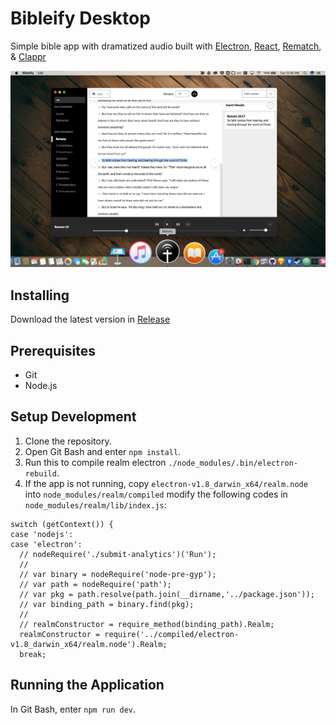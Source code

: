 # Bibleify Desktop
Simple bible app with dramatized audio built with [Electron](https://electronjs.org/), [React](https://reactjs.org/), [Rematch](https://rematch.gitbooks.io/rematch/#getting-started), & [Clappr](https://github.com/clappr/clappr)

![bibleifyscreen](/images/bibleifyscreen.png)

## Installing

Download the latest version in [Release](/releases)

## Prerequisites

* Git
* Node.js

## Setup Development

1. Clone the repository.
2. Open Git Bash and enter `npm install`.
3. Run this to compile realm electron `./node_modules/.bin/electron-rebuild`.
4. If the app is not running, copy `electron-v1.8_darwin_x64/realm.node` into `node_modules/realm/compiled` modify the following codes in `node_modules/realm/lib/index.js`:
```
switch (getContext()) {
case 'nodejs':
case 'electron':
  // nodeRequire('./submit-analytics')('Run');
  //
  // var binary = nodeRequire('node-pre-gyp');
  // var path = nodeRequire('path');
  // var pkg = path.resolve(path.join(__dirname,'../package.json'));
  // var binding_path = binary.find(pkg);
  //
  // realmConstructor = require_method(binding_path).Realm;
  realmConstructor = require('../compiled/electron-v1.8_darwin_x64/realm.node').Realm;
  break;
```

## Running the Application

In Git Bash, enter `npm run dev`.
